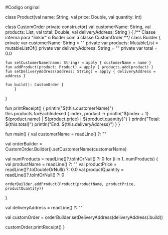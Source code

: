 #Codigo original

class Product(val name: String, val price: Double, val quantity: Int)

class CustomOrder private constructor(
  val customerName: String,
  val products: List<Product>,
  val total: Double,
  val deliveryAddress: String
) {
  /** Classe interna para "linkar" o Bulder com a classe CustomOrder **/
  class Builder {
    private var customerName: String = ""
    private var products: MutableList<Product> = mutableListOf()
    private var deliveryAddress: String = ""
    private var total = 0.0

    fun setCustomerName(name: String) = apply { customerName = name }
    fun addProduct(product: Product) = apply { products.add(product) }
    fun setDeliveryAddress(address: String) = apply { deliveryAddress = address }

    fun build(): CustomOrder {
        }
  }
  
  fun printReceipt() {
    println("${this.customerName}")
    this.products.forEachIndexed { index, product ->
      println("${index + 1}. ${product.name} | ${product.price} | ${product.quantity}")
    }
    println("Total: ${this.total}")
    println("End: ${this.deliveryAddress}")
  }
}

fun main() {
  val customerName = readLine() ?: ""
    
  val orderBuilder = CustomOrder.Builder().setCustomerName(customerName)

  val numProducts = readLine()?.toIntOrNull() ?: 0
  for (i in 1..numProducts) {
    val productName = readLine() ?: ""
    val productPrice = readLine()?.toDoubleOrNull() ?: 0.0
    val productQuantity = readLine()?.toIntOrNull() ?: 0

    orderBuilder.addProduct(Product(productName, productPrice, productQuantity))
  }

  val deliveryAddress = readLine() ?: ""

  val customOrder = orderBuilder.setDeliveryAddress(deliveryAddress).build()

  customOrder.printReceipt()
}
